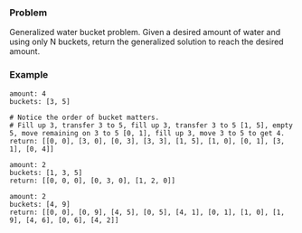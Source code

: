 ### Problem

Generalized water bucket problem.
Given a desired amount of water and using only N buckets, return the generalized solution to reach the desired amount.

### Example

    amount: 4
    buckets: [3, 5]

    # Notice the order of bucket matters.
    # Fill up 3, transfer 3 to 5, fill up 3, transfer 3 to 5 [1, 5], empty 5, move remaining on 3 to 5 [0, 1], fill up 3, move 3 to 5 to get 4.
    return: [[0, 0], [3, 0], [0, 3], [3, 3], [1, 5], [1, 0], [0, 1], [3, 1], [0, 4]]

    amount: 2
    buckets: [1, 3, 5]
    return: [[0, 0, 0], [0, 3, 0], [1, 2, 0]]

    amount: 2
    buckets: [4, 9]
    return: [[0, 0], [0, 9], [4, 5], [0, 5], [4, 1], [0, 1], [1, 0], [1, 9], [4, 6], [0, 6], [4, 2]]
